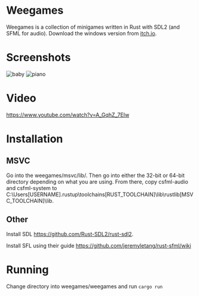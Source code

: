 # Weegames
Weegames is a collection of minigames written in Rust with SDL2 (and SFML for audio). Download the windows version from [itch.io](https://yeahross.itch.io/weegames).

# Screenshots
![baby](https://img.itch.zone/aW1hZ2UvNjYyNjQ3LzM1Njg1NjkuanBn/original/EjnlNA.jpg)
![piano](https://img.itch.zone/aW1hZ2UvNjYyNjQ3LzM1Njg1NjguanBn/original/0LpPjA.jpg)

# Video

https://www.youtube.com/watch?v=A_GqhZ_7EIw

# Installation
## MSVC
Go into the weegames/msvc/lib/. Then go into either the 32-bit or 64-bit directory depending on what you are using. From there, copy csfml-audio and csfml-system to C:\Users\[USERNAME]\.rustup\toolchains\[RUST_TOOLCHAIN]\lib\rustlib\[MSVC_TOOLCHAIN]\lib.
## Other
Install SDL https://github.com/Rust-SDL2/rust-sdl2.

Install SFL using their guide https://github.com/jeremyletang/rust-sfml/wiki

# Running
Change directory into weegames/weegames and run ``cargo run``
